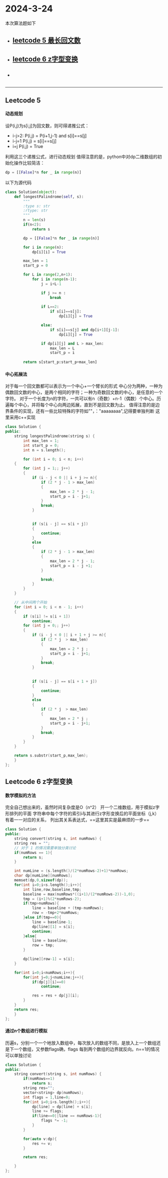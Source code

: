# 2024-3-24
本次算法题如下

- ## [leetcode 5 最长回文数](#section1)
- ## [leetcode 6 z字型变换](#section2)
- ## []()

---

## Leetcode 5 <a id="section1"></a>
#### 动态规划
设P(i,j)为s[i,j]为回文数，则可得递推公式：

- i-j>2:
    P(i,j) = P(i+1,j-1) and s[i]==s[j]
- i-j=1
    P(i,j) = s[i]==s[j]
- i=j
    P(i,j) = True

利用这三个递推公式，进行动态规划
值得注意的是，python中对dp二维数组的初始化操作比较简洁：
```python
dp = [[False]*n for _ in range(n)] 
```
以下为源代码

```python
class Solution(object):
    def longestPalindrome(self, s):
        """
        :type s: str
        :rtype: str
        """
        n = len(s)
        if(n<2):
            return s

        dp = [[False]*n for _ in range(n)]

        for i in range(n):
            dp[i][i] = True

        max_len = 1
        start_p = 0

        for L in range(2,n+1):
            for i in range(n-1):
                j = i+L-1

                if j >= n :
                    break
                
                if L==2:
                    if s[i]==s[j]:
                        dp[i][j] = True

                else:
                    if s[i]==s[j] and dp[i+1][j-1]:
                        dp[i][j] = True

                if dp[i][j] and L > max_len:
                    max_len = L
                    start_p = i 
        
        return s[start_p:start_p+max_len]

```
#### 中心拓展法
对于每一个回文数都可以表示为一个中心+一个臂长的形式
中心分为两种，一种为偶数回文数的中心，是两个相同的字符；一种为奇数回文数的中心，是任意的一个字符。
对于一个长度为n的字符，一共可以有n（奇数）+n-1（偶数）个中心。历遍每个中心，并将每个中心向两边拓展，直到不是回文数为止。
值得注意的是边界条件的实现，还有一些比较特殊的字符如""，："aaaaaaaa",记得要单独判断
这里采用c++实现
```c++
class Solution {
public:
    string longestPalindrome(string s) {
        int max_len = 1;
        int start_p = 0;
        int n = s.length();

        for (int i = 0; i < n; i++)
    {
        for (int j = 1;; j++)
        {
            if (i - j < 0 || i + j >= n){
                if (2 * j - 1 > max_len)
                {
                    max_len = 2 * j - 1;
                    start_p = i - j+1;
                }
                break;
            }

                
            if (s[i - j] == s[i + j])
            {
                continue;
            }
            else
            {
                if (2 * j - 1 > max_len)
                {
                    max_len = 2 * j - 1;
                    start_p = i - j +1;
                }

                break;
            }
        }
    }

    // 从中间两个开始
    for (int i = 0; i < n - 1; i++)
    {
        if (s[i] != s[i + 1])
            continue;
        for (int j = 0;; j++)
        {
            if (i - j < 0 || i + 1 + j >= n){
                if (2 * j  > max_len)
                {
                    max_len = 2 * j ;
                    start_p = i - j+1;
                }
                break;
            }
             
                
            if (s[i - j] == s[i + 1 + j])
            {
                continue;
            }
            else
            {
                if (2 * j  > max_len)
                {
                    max_len = 2 * j ;
                    start_p = i - j+1;
                }
                break;
            }
        }
    }

    return s.substr(start_p,max_len);
    }
};
```

## Leetcode 6 z字型变换 <a id="section2"> </a>

#### 数学模拟的方法
完全自己想出来的，虽然时间复杂度是O（n^2）
开一个二维数组，用于模拟z字形排列的平面
字符串中每个字符的索引i与其进行z字形变换后的平面坐标（j,k）有着一一对应的关系，
列出其关系表达式，==这里其实是最麻烦的一步==
```c++
class Solution {
public:
    string convert(string s, int numRows) {
    string res = "";
    // 对于 1 的情况需要单独分类讨论
    if(numRows == 1){
        return s;
    }

    int numLine = (s.length()/(2*numRows-2)+1)*numRows;
    char dp[numLine][numRows];
    memset(dp,0,sizeof(dp));
    for(int i=0;i<s.length();i++){
        int line,row,baseline,tmp;
        baseline = max(numRows*((i+1)/(2*numRows-2))-1,0);
        tmp = (i+1)%(2*numRows-2);
        if(tmp>numRows){
            line = baseline + (tmp-numRows);
            row = -tmp+2*numRows;
        }else if(tmp==0){
            line = baseline-1;
            dp[line][1] = s[i];
            continue;
        }else{
            line = baseline;
            row = tmp;
        }

        dp[line][row-1] = s[i];
    }

    for(int i=0;i<numRows;i++){
        for(int j=0;j<numLine;j++){
            if(dp[j][i]==0)
                continue;

            res = res + dp[j][i];
        }
    }
    return res;
    }
};
```
#### 通过n个数组进行模拟
历遍s，分别一个一个地放入数组中，每次放入的数组不同，是放入上一个数组还是下一个数组，又参数flags确，flags 每到两个数组的边界就反向。n==1的情况可以单独讨论

```c++
class Solution {
public:
    string convert(string s, int numRows) {
        if(numRows==1)
            return s;
        string res="";
        vector<string> dp(numRows);
        int flags = 1,line=0;
        for(int i=0;i<s.length();i++){
            dp[line] = dp[line] + s[i];
            line += flags;
            if(line==0||line == numRows-1){
                flags *= -1;
            }
        }

        for(auto v:dp){
            res += v;
        }

        return res;

    }
};
```